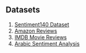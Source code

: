 ## Datasets

1. [Sentiment140 Dataset](https://www.kaggle.com/datasets/kazanova/sentiment140)
2. [Amazon Reviews](https://www.kaggle.com/datasets/kritanjalijain/amazon-reviews/data)
3. [IMDB Movie Reviews](https://www.kaggle.com/datasets/lakshmi25npathi/imdb-dataset-of-50k-movie-reviews)
4. [Arabic Sentiment Analysis](https://www.kaggle.com/code/rehab8reda/arabic-sentiment-analysis)
